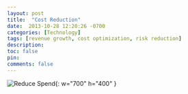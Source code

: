 ```yaml
---
layout: post
title:  "Cost Reduction"
date:  2013-10-28 12:20:26 -0700
categories: [Technology]
tags: [revenue growth, cost optimization, risk reduction]
description: 
toc: false
pin: 
comments: false
---
```



![Reduce Spend](https://ketanhm.github.io/images/wip.png){: w="700" h="400" }



